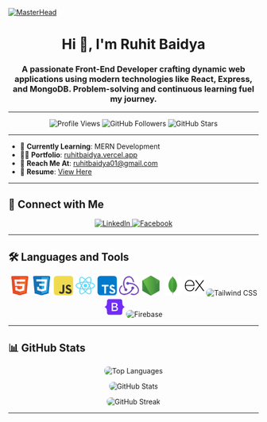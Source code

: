 [![MasterHead](https://i.ibb.co.com/fVjS2hxD/this-style.gif)](https://ruhitbaidya.vercel.app/)

<h1 align="center">Hi 👋, I'm Ruhit Baidya</h1>

### <p align="center">A passionate Front-End Developer crafting dynamic web applications using modern technologies like React, Express, and MongoDB. Problem-solving and continuous learning fuel my journey.</p>

---

<p align="center">
  <img src="https://komarev.com/ghpvc/?username=ruhitbaidya&label=Profile%20views&color=0e75b6&style=flat" alt="Profile Views" />
  <img src="https://img.shields.io/github/followers/ruhitbaidya?label=Followers" alt="GitHub Followers" />
  <img src="https://img.shields.io/github/stars/ruhitbaidya?label=Stars" alt="GitHub Stars" />
</p>

---

- 🌱 **Currently Learning**: MERN Development
- 👨‍💻 **Portfolio**: [ruhitbaidya.vercel.app](https://ruhitbaidya.vercel.app/)
- 📧 **Reach Me At**: ruhitbaidya01@gmail.com
- 📄 **Resume**: [View Here](https://drive.google.com/file/d/1alWxm5x_8gxyQkOhJ6S7bPGlRv6HnNfY/view?usp=drive_link)

---

## 🔗 Connect with Me

<p align="center">
  <a href="https://linkedin.com/in/ruhitbaidya" target="blank">
    <img src="https://img.shields.io/badge/LinkedIn-0A66C2?style=for-the-badge&logo=linkedin&logoColor=white" alt="LinkedIn" />
  </a>
  <a href="https://facebook.com/ruhitbaidya01" target="blank">
    <img src="https://img.shields.io/badge/Facebook-1877F2?style=for-the-badge&logo=facebook&logoColor=white" alt="Facebook" />
  </a>
</p>

---

## 🛠️ Languages and Tools

<p align="center">
  <img src="https://raw.githubusercontent.com/devicons/devicon/master/icons/html5/html5-original.svg" alt="HTML5" width="40" height="40" style="border-radius: 8px"/>
  <img src="https://raw.githubusercontent.com/devicons/devicon/master/icons/css3/css3-original.svg" alt="CSS3" width="40" height="40" style="border-radius: 8px"/>
  <img src="https://raw.githubusercontent.com/devicons/devicon/master/icons/javascript/javascript-original.svg" alt="JavaScript" width="40" height="40" style="border-radius: 8px"/>
  <img src="https://raw.githubusercontent.com/devicons/devicon/master/icons/react/react-original.svg" alt="React" width="40" height="40" style="border-radius: 8px"/>
  <img src="https://raw.githubusercontent.com/devicons/devicon/master/icons/typescript/typescript-original.svg" alt="TypeScript" width="40" height="40" style="border-radius: 8px"/>
  <img src="https://raw.githubusercontent.com/devicons/devicon/master/icons/redux/redux-original.svg" alt="Redux" width="40" height="40" style="border-radius: 8px"/>
  <img src="https://raw.githubusercontent.com/devicons/devicon/master/icons/nodejs/nodejs-original.svg" alt="Node.js" width="40" height="40" style="border-radius: 8px"/>
  <img src="https://raw.githubusercontent.com/devicons/devicon/master/icons/mongodb/mongodb-original.svg" alt="MongoDB" width="40" height="40" style="border-radius: 8px"/>
  <img src="https://raw.githubusercontent.com/devicons/devicon/master/icons/express/express-original.svg" alt="Express.js" width="40" height="40" style="border-radius: 8px"/>
  <img src="https://www.vectorlogo.zone/logos/tailwindcss/tailwindcss-icon.svg" alt="Tailwind CSS" width="40" height="40" style="border-radius: 8px"/>
  <img src="https://raw.githubusercontent.com/devicons/devicon/master/icons/bootstrap/bootstrap-plain.svg" alt="Bootstrap" width="40" height="40" style="border-radius: 8px"/>
  <img src="https://www.vectorlogo.zone/logos/firebase/firebase-icon.svg" alt="Firebase" width="40" height="40" style="border-radius: 8px"/>
</p>

---

## 📊 GitHub Stats

<p align="center">
  <img src="https://github-readme-stats.vercel.app/api/top-langs?username=ruhitbaidya&show_icons=true&locale=en&layout=compact&theme=radical" alt="Top Languages" style="border-radius: 8px"/>
</p>
<p align="center">
  <img src="https://github-readme-stats.vercel.app/api?username=ruhitbaidya&show_icons=true&locale=en&theme=radical" alt="GitHub Stats" style="border-radius: 8px"/>
</p>
<p align="center">
  <img src="https://github-readme-streak-stats.herokuapp.com/?user=ruhitbaidya&theme=radical" alt="GitHub Streak" style="border-radius: 8px"/>
</p>

---
